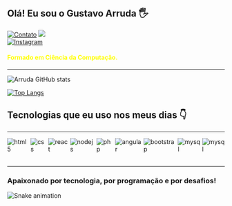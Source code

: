  ## <strong style="yellow;"> Olá! Eu sou o Gustavo Arruda 🖐️
 </strong>

[![Contato](https://img.shields.io/badge/WhatsApp-25D366?style=for-the-badge&logo=whatsapp&logoColor=white)](https://api.whatsapp.com/send?phone=5513996369053&text=Ol%C3%A1%2C%20gostaria%20de%20te%20contratar..%20Entre%20em%20contato%20comigo!)
<a href="https://www.linkedin.com/in/gustavo-arruda-2a664a1b1/" target="_blank"><img src="https://img.shields.io/badge/-LinkedIn-%230077B5?style=for-the-badge&logo=linkedin&logoColor=white" target="_blank"></a>   
[![Instagram](https://img.shields.io/badge/Instagram-red?style=for-the-badge&logo=instagram&logoColor=white)](https://instagram.com/sujeitoprogramador)



#### <strong style="color:yellow;">Formado em Ciência da Computação.</strong>

___
![Arruda GitHub stats](https://github-readme-stats.vercel.app/api?username=gugalxp&show_icons=true&theme=radical)

[![Top Langs](https://github-readme-stats.vercel.app/api/top-langs/?username=gugalxp&layout=compact)]()



## Tecnologias que eu uso nos meus dias 👇
___

<div style="display: flex;">
  <img align="center" alt="html5" src="https://img.shields.io/badge/HTML5-E34F26?style=for-the-badge&logo=html5&logoColor=white"/>
&nbsp;
  <img align="center" alt="css" src="https://img.shields.io/badge/CSS3-1572B6?style=for-the-badge&logo=css3&logoColor=white" />
&nbsp;
  <img align="center" alt="react" src="https://img.shields.io/badge/React-20232A?style=for-the-badge&logo=react&logoColor=61DAFB" />
&nbsp;
  <img align="center" alt="nodejs" src="https://img.shields.io/badge/Node.js-43853D?style=for-the-badge&logo=node.js&logoColor=white" />
&nbsp;
  <img align="center" alt="php" src="https://img.shields.io/badge/PHP-777BB4?style=for-the-badge&logo=php&logoColor=white"/>
&nbsp;
   <img align="center" alt="angular" src="https://img.shields.io/badge/Angular-DD0031?style=for-the-badge&logo=angular&logoColor=white" />
&nbsp;
   <img align="center" alt="bootstrap" src="https://img.shields.io/badge/Bootstrap-563D7C?style=for-the-badge&logo=bootstrap&logoColor=white"/>
&nbsp;
   <img align="center" alt="mysql" src="https://img.shields.io/badge/MySQL-00000F?style=for-the-badge&logo=mysql&logoColor=white" />
&nbsp;
   <img align="center" alt="mysql" src="https://img.shields.io/badge/Microsoft_SQL_Server-CC2927?style=for-the-badge&logo=microsoft-sql-server&logoColor=white" />
   
</div><br/>

___

### Apaixonado por tecnologia, por programação e por desafios!


![Snake animation](https://github.com/gugalxp/gugalxp/blob/output/github-contribution-grid-snake.svg)
